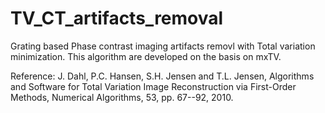 TV_CT_artifacts_removal
=======================

Grating based Phase contrast imaging artifacts removl with Total variation minimization. This algorithm are
developed on the basis on mxTV.


Reference:
   J. Dahl, P.C. Hansen, S.H. Jensen and T.L. Jensen, Algorithms
   and Software for Total Variation Image Reconstruction via
   First-Order Methods, Numerical Algorithms, 53, pp. 67--92, 2010.